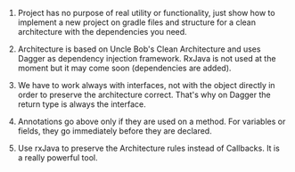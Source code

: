1. Project has no purpose of real utility or functionality, just show how to implement a new
project on gradle files and structure for a clean architecture with the dependencies you need.

2. Architecture is based on Uncle Bob's Clean Architecture and uses Dagger as dependency injection
framework. RxJava is not used at the moment but it may come soon (dependencies are added).

3. We have to work always with interfaces, not with the object directly in order to preserve
the architecture correct. That's why on Dagger the return type is always the interface.

4. Annotations go above only if they are used on a method. For variables or fields, they go
immediately before they are declared.

5. Use rxJava to preserve the Architecture rules instead of Callbacks. It is a really powerful tool.